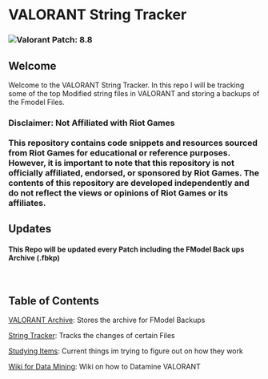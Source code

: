 # VALORANT String Tracker

### ![Valorant Patch: 8.8](https://badgen.net/static/Valorant%20Patch/8.08/?color=red)

## Welcome 

Welcome to the VALORANT String Tracker. In this repo I will be tracking some of the top Modified string files in VALORANT and storing a backups of the Fmodel Files.

<h3>
Disclaimer: Not Affiliated with Riot Games
<br>
<br>
This repository contains code snippets and resources sourced from Riot Games for educational or reference purposes. However, it is important to note that this repository is not officially affiliated, endorsed, or sponsored by Riot Games. The contents of this repository are developed independently and do not reflect the views or opinions of Riot Games or its affiliates.
</h3>

## Updates

#### This Repo will be updated every Patch including the FModel Back ups Archive (.fbkp)

<br/>

## Table of Contents

[VALORANT Archive](./FModel%20Backups/README.md): Stores the archive for FModel Backups

[String Tracker](./String%20Tracker/README.md): Tracks the changes of certain Files

[Studying Items](./Studying/README.md): Current things im trying to figure out on how they work

[Wiki for Data Mining](./Wiki/README.md): Wiki on how to Datamine VALORANT